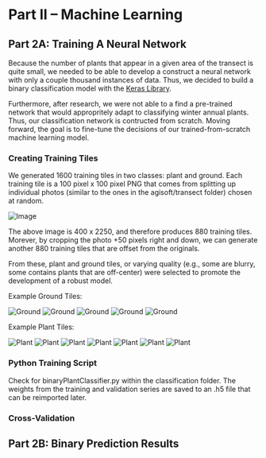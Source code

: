 # Part II – Machine Learning

## Part 2A: Training A Neural Network

Because the number of plants that appear in a given area of the transect is quite small, we needed to be able to develop a construct a neural network with only a couple thousand instances of data. Thus, we decided to build a binary classification model with the [Keras Library](https://blog.keras.io/building-powerful-image-classification-models-using-very-little-data.html).

Furthermore, after research, we were not able to a find a pre-trained network that would appropritely adapt to classifying winter annual plants. Thus, our classification network is contructed from scratch. Moving forward, the goal is to fine-tune the decisions of our trained-from-scratch machine learning model.

### Creating Training Tiles

We generated 1600 training tiles in two classes: plant and ground. Each training tile is a 100 pixel x 100 pixel PNG that comes from splitting up individual photos (similar to the ones in the agisoft/transect folder) chosen at random.

![Image](https://imgur.com/fAjmi2r.png)

The above image is 400 x 2250, and therefore produces 880 training tiles. Morever, by cropping the photo +50 pixels right and down, we can generate another 880 training tiles that are offset from the originals.

From these, plant and ground tiles, or varying quality (e.g., some are blurry, some contains plants that are off-center) were selected to promote the development of a robust model.

Example Ground Tiles:

![Ground](https://imgur.com/GERJljt.png) ![Ground](https://imgur.com/OiSVxZz.png) ![Ground](https://imgur.com/OiSVxZz.png) ![Ground](https://imgur.com/YCCrEbV.png) ![Ground](https://imgur.com/YCCrEbV.png)

Example Plant Tiles:

![Plant](https://imgur.com/KUsNHfh.png) ![Plant](https://imgur.com/WHMRkz5.png) ![Plant](https://imgur.com/FxJzcqA.png) ![Plant](https://imgur.com/mbb7pa1.png) ![Plant](https://imgur.com/ciBVQ5Z.png) ![Plant](https://imgur.com/fnPNkvc.png) ![Plant](https://imgur.com/9wQo87R.png)

### Python Training Script

Check for binaryPlantClassifier.py within the classification folder. The weights from the training and validation series are saved to an .h5 file that can be reimported later.

### Cross-Validation


## Part 2B: Binary Prediction Results

